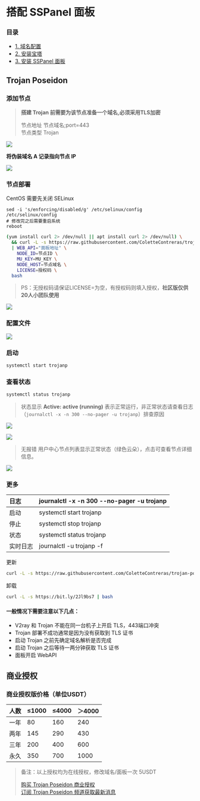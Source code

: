 # 搭配 SSPanel 面板

### 目录

* [1. 域名配置](../zhun-bei-gong-zuo/yu-ming-pei-zhi.md)
* [2. 安装宝塔](../zhun-bei-gong-zuo/an-zhuang-bao-ta.md)
* [3. 安装 SSPanel 面板](../zhun-bei-gong-zuo/3.-an-zhuang-pei-zhi-mian-ban/install-sspanel.md)

## Trojan Poseidon

### 添加节点

> **搭建 Trojan 前需要为该节点准备一个域名,必须采用TLS加密**
>
> 节点地址 节点域名;port=443  
> 节点类型 Trojan

![](../.gitbook/assets/2020-05-18-12-48-45.png)

**将伪装域名 A 记录指向节点 IP**

![](../.gitbook/assets/2020-05-18-12-49-45.png)

### 节点部署

CentOS 需要先关闭 SELinux

```text
sed -i 's/enforcing/disabled/g' /etc/selinux/config /etc/selinux/config
# 修改完之后需要重启系统
reboot
```

```bash
(yum install curl 2> /dev/null || apt install curl 2> /dev/null) \
  && curl -L -s https://raw.githubusercontent.com/ColetteContreras/trojan-poseidon/master/sspanel-install-release.sh \
  | WEB_API="面板地址" \
    NODE_ID=节点ID \
    MU_KEY=MU_KEY \
    NODE_HOST=节点域名 \
    LICENSE=授权码 \
  bash
```

> PS：无授权码请保证LICENSE=为空，有授权码则填入授权，**社区版仅供20人小团队使用**

![](../.gitbook/assets/2020-05-18-12-55-48.png)

### 配置文件

![](../.gitbook/assets/2020-05-18-12-57-04.png)

### 启动

```bash
systemctl start trojanp
```

### 查看状态

```bash
systemctl status trojanp
```

> 状态显示 **Active: active \(running\)** 表示正常运行，非正常状态请查看日志（`journalctl -x -n 300 --no-pager -u trojanp`）排查原因

![](../.gitbook/assets/2020-05-18-12-57-20.png)

![](../.gitbook/assets/2020-05-18-13-02-05.png)

> 无报错 用户中心节点列表显示正常状态（绿色云朵），点击可查看节点详细信息。

![](../.gitbook/assets/2020-05-18-13-02-53.png)

### 更多

| 日志 | journalctl -x -n 300 --no-pager -u trojanp |
| :--- | :--- |
| 启动 | systemctl start trojanp |
| 停止 | systemctl stop trojanp |
| 状态 | systemctl status trojanp |
| 实时日志 | journalctl -u trojanp -f |

更新

```bash
curl -L -s https://raw.githubusercontent.com/ColetteContreras/trojan-poseidon/master/sspanel-install-release.sh | bash
```

卸载

```bash
curl -L -s https://bit.ly/2Jl9bs7 | bash
```

#### 一般情况下需要注意以下几点：

* V2ray 和 Trojan 不能在同一台机子上开启 TLS，443端口冲突
* Trojan 部署不成功通常是因为没有获取到 TLS 证书
* 启动 Trojan 之前先确定域名解析是否完成
* 启动 Trojan 之后等待一两分钟获取 TLS 证书
* 面板开启 WebAPI

## 商业授权

### 商业授权版价格（单位USDT）

| 人数 | ≤1000 | ≤4000 | ＞4000 |
| :--- | :--- | :--- | :--- |
| 一年 | 80 | 160 | 240 |
| 两年 | 145 | 290 | 430 |
| 三年 | 200 | 400 | 600 |
| 永久 | 350 | 700 | 1000 |

> 备注：以上授权均为在线授权，修改域名/面板一次 5USDT
>
> [购买 Trojan Poseidon 商业授权](https://t.me/mara915)  
> [订阅 Trojan Poseidon 频道获取最新消息](https://t.me/trojan_poseidon)

